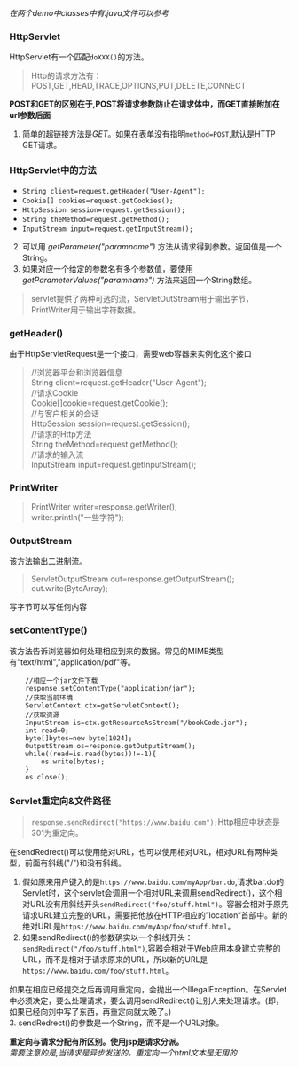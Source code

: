 *在两个demo中classes中有.java文件可以参考*  
### HttpServlet
HttpServlet有一个匹配`doXXX()`的方法。
>Http的请求方法有：POST,GET,HEAD,TRACE,OPTIONS,PUT,DELETE,CONNECT   

**POST和GET的区别在于,POST将请求参数防止在请求体中，而GET直接附加在url参数后面**     

1. 简单的超链接方法是*GET*。如果在表单没有指明`method=POST`,默认是HTTP GET请求。  

### HttpServlet中的方法 
* `String client=request.getHeader("User-Agent");`
* `Cookie[] cookies=request.getCookies();`
* `HttpSession session=request.getSession();`
* `String theMethod=request.getMethod();`  
* `InputStream input=request.getInputStream();`

2. 可以用 *getParameter("paramname")* 方法从请求得到参数。返回值是一个String。  
3. 如果对应一个给定的参数名有多个参数值，要使用 *getParameterValues("paramname")* 方法来返回一个String数组。  
> servlet提供了两种可选的流，ServletOutStream用于输出字节，PrintWriter用于输出字符数据。
### getHeader()
由于HttpServletRequest是一个接口，需要web容器来实例化这个接口
>//浏览器平台和浏览器信息  
String client=request.getHeader("User-Agent");  
//请求Cookie  
Cookie[]cookie=request.getCookie();  
//与客户相关的会话  
HttpSession session=request.getSession();  
//请求的Http方法  
String theMethod=request.getMethod();  
//请求的输入流  
InputStream input=request.getInputStream();

### PrintWriter
>PrintWriter writer=response.getWriter();  
writer.println("一些字符");
### OutputStream
该方法输出二进制流。
> ServletOutputStream out=response.getOutputStream();  
out.write(ByteArray);

写字节可以写任何内容   
### setContentType()
该方法告诉浏览器如何处理相应到来的数据。常见的MIME类型有”text/html","application/pdf"等。

        //相应一个jar文件下载
        response.setContentType("application/jar");
        //获取当前环境
        ServletContext ctx=getServletContext();
        //获取资源
        InputStream is=ctx.getResourceAsStream("/bookCode.jar");
        int read=0;
        byte[]bytes=new byte[1024];
        OutputStream os=response.getOutputStream();
        while((read=is.read(bytes))!=-1){
            os.write(bytes);
        }
        os.close();

### Servlet重定向&文件路径
>`response.sendRedirect("https://www.baidu.com");`Http相应中状态是301为重定向。  

在sendRedrect()可以使用绝对URL，也可以使用相对URL，相对URL有两种类型，前面有斜线("/")和没有斜线。   
1. 假如原来用户键入的是`https://www.baidu.com/myApp/bar.do`,请求bar.do的Servlet时，这个servlet会调用一个相对URL来调用sendRedirect()，这个相对URL没有用斜线开头`sendRedirect("foo/stuff.html")`。容器会相对于原先请求URL建立完整的URL，需要把他放在HTTP相应的”location“首部中。新的绝对URL是`https://www.baidu.com/myApp/foo/stuff.html`。
2. 如果sendRedirect()的参数确实以一个斜线开头：`sendRedirect("/foo/stuff.html")`,容器会相对于Web应用本身建立完整的URL，而不是相对于请求原来的URL，所以新的URL是`https://www.baidu.com/foo/stuff.html`。

如果在相应已经提交之后再调用重定向，会抛出一个IllegalException。在Servlet中必须决定，要么处理请求，要么调用sendRedirect()让别人来处理请求。(即，如果已经向刘中写了东西，再重定向就太晚了。)  
3. sendRedrect()的参数是一个String，而不是一个URL对象。  

**重定向与请求分配有所区别。使用jsp是请求分派。**   
*需要注意的是,当请求是异步发送的。重定向一个html文本是无用的*

